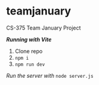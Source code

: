 # teamjanuary
CS-375 Team January Project

***Running with Vite***
1. Clone repo
2. ```npm i```
3. ```npm run dev```

*Run the server with*
```node server.js```
